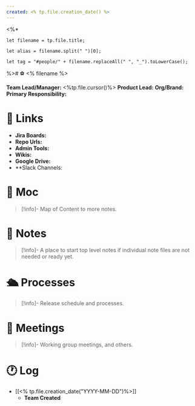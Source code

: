 ```yaml
---
created: <% tp.file.creation_date() %>
---
```


<%* 

	let filename = tp.file.title;

	let alias = filename.split(" ")[0];

	let tag = "#people/" + filename.replaceAll(" ", "_").toLowerCase();

%># ⚽ <% filename %>  

**Team Lead/Manager:** <%tp.file.cursor()%>
**Product Lead:** 
**Org/Brand:** 
**Primary Responsibility:** 

# 🔗 Links

- **Jira Boards:** 
- **Repo Urls:**
- **Admin Tools:**
- **Wikis:**
- **Google Drive:**
- **Slack Channels:

# 🧭 Moc

> [!info]-
> Map of Content to more notes.

# 📓 Notes

> [!info]-
> A place to start top level notes if individual note files are not needed or ready yet.

# 🛳 Processes

> [!info]-
> Release schedule and processes.

# 📆 Meetings

> [!info]-
> Working group meetings, and others.

# 🕐 Log

- [[<% tp.file.creation_date("YYYY-MM-DD")%>]]
	- **Team Created**
